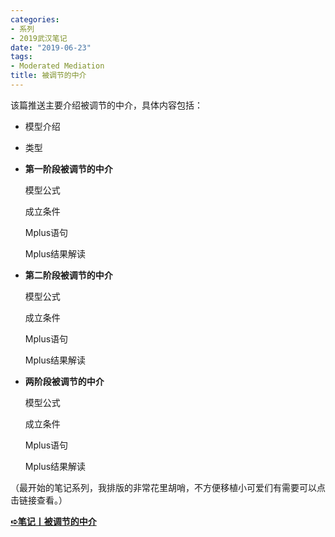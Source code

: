 ```yaml
---
categories:
- 系列
- 2019武汉笔记
date: "2019-06-23"
tags:
- Moderated Mediation
title: 被调节的中介
---
```


该篇推送主要介绍被调节的中介，具体内容包括：

<!--more-->

- 模型介绍

- 类型

- **第一阶段被调节的中介**

  模型公式

  成立条件

  Mplus语句

  Mplus结果解读

- **第二阶段被调节的中介**

  模型公式

  成立条件

  Mplus语句

  Mplus结果解读

- **两阶段被调节的中介**

  模型公式

  成立条件

  Mplus语句

  Mplus结果解读

（最开始的笔记系列，我排版的非常花里胡哨，不方便移植小可爱们有需要可以点击链接查看。）

[**➪笔记丨被调节的中介**](https://mp.weixin.qq.com/s?__biz=MzIwMDk1OTM2OQ==&mid=2247484752&idx=1&sn=af766efa0c15ef1655741a99133f21b1&chksm=96f471b6a183f8a05ad3b1887e6569ed3351cf4f56b45b0377360f8b951d95cbf7e635ec034c&token=1026914331&lang=zh_CN&scene=21#wechat_redirect)

